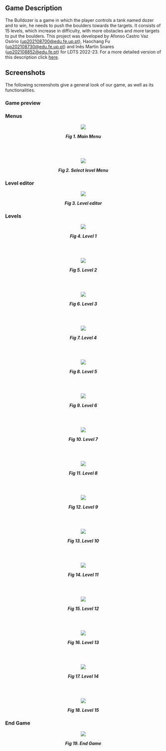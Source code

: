 ## Game Description

The Bulldozer is a game in which the player controls a tank named dozer and to win, he needs to push the boulders towards the targets. It consists of 15 levels, which increase in difficulty, with more obstacles and more targets to put the boulders.
This project was developed by Afonso Castro Vaz Osório (up202108700@edu.fe.up.pt), Haochang Fu (up202108730@edu.fe.up.pt) and Inês Martin Soares (up202108852@edu.fe.pt) for LDTS 2022-23.
For a more detailed version of this description click [here](./docs/README.md).

## Screenshots

The following screenshots give a general look of our game, as well as its functionalities.

### Game preview



### Menus

<p align="center" justify="center">
  <img src="Docs/Images/Screenshots/Captura de ecrã de 2022-12-21 21-19-26.png"/>
</p>
<p align="center">
  <b><i>Fig 1. Main Menu </i></b>
</p>  

<br>
<br />

<p align="center" justify="center">
  <img src="Docs/Images/Screenshots/Captura de ecrã de 2022-12-21 21-19-30.png"/>
</p>
<p align="center">
  <b><i>Fig 2. Select level Menu </i></b>  
</p>  

### Level editor

<p align="center" justify="center">
  <img src="Docs/Images/Screenshots/Captura de ecrã de 2022-12-21 21-19-37.png"/>
</p>
<p align="center">
  <b><i>Fig 3. Level editor </i></b>
</p>

### Levels

<p align="center" justify="center">
  <img src="Docs/Images/Screenshots/Captura de ecrã de 2022-12-21 21-13-43.png"/>
</p>
<p align="center">
  <b><i>Fig 4. Level 1 </i></b>
</p>

<br>
<br />

<p align="center" justify="center">
  <img src="Docs/Images/Screenshots/Captura de ecrã de 2022-12-21 21-15-31.png"/>
</p>
<p align="center">
  <b><i>Fig 5. Level 2 </i></b>
</p>

<br>
<br />

<p align="center" justify="center">
  <img src="Docs/Images/Screenshots/Captura de ecrã de 2022-12-21 21-15-44.png"/>
</p>
<p align="center">
  <b><i>Fig 6. Level 3 </i></b>
</p>

<br>
<br />

<p align="center" justify="center">
  <img src="Docs/Images/Screenshots/Captura de ecrã de 2022-12-21 21-15-52.png"/>
</p>
<p align="center">
  <b><i>Fig 7. Level 4 </i></b>
</p>

<br>
<br />

<p align="center" justify="center">
  <img src="Docs/Images/Screenshots/Captura de ecrã de 2022-12-21 21-16-02.png"/>
</p>
<p align="center">
  <b><i>Fig 8. Level 5 </i></b>
</p>

<br>
<br />

<p align="center" justify="center">
  <img src="Docs/Images/Screenshots/Captura de ecrã de 2022-12-21 21-16-11.png"/>
</p>
<p align="center">
  <b><i>Fig 9. Level 6 </i></b>
</p>

<br>
<br />

<p align="center" justify="center">
  <img src="Docs/Images/Screenshots/Captura de ecrã de 2022-12-21 21-16-59.png"/>
</p>
<p align="center">
  <b><i>Fig 10. Level 7 </i></b>
</p>

<br>
<br />

<p align="center" justify="center">
  <img src="Docs/Images/Screenshots/Captura de ecrã de 2022-12-21 21-17-08.png"/>
</p>
<p align="center">
  <b><i>Fig 11. Level 8 </i></b>
</p>

<br>
<br />

<p align="center" justify="center">
  <img src="Docs/Images/Screenshots/Captura de ecrã de 2022-12-21 21-17-15.png"/>
</p>
<p align="center">
  <b><i>Fig 12. Level 9 </i></b>
</p>

<br>
<br />

<p align="center" justify="center">
  <img src="Docs/Images/Screenshots/Captura de ecrã de 2022-12-21 21-17-24.png"/>
</p>
<p align="center">
  <b><i>Fig 13. Level 10 </i></b>
</p>

<br>
<br />

<p align="center" justify="center">
  <img src="Docs/Images/Screenshots/Captura de ecrã de 2022-12-21 21-17-48.png"/>
</p>
<p align="center">
  <b><i>Fig 14. Level 11 </i></b>
</p>

<br>
<br />

<p align="center" justify="center">
  <img src="Docs/Images/Screenshots/Captura de ecrã de 2022-12-21 21-17-57.png"/>
</p>
<p align="center">
  <b><i>Fig 15. Level 12 </i></b>
</p>

<br>
<br />

<p align="center" justify="center">
  <img src="Docs/Images/Screenshots/Captura de ecrã de 2022-12-21 21-18-05.png"/>
</p>
<p align="center">
  <b><i>Fig 16. Level 13 </i></b>
</p>

<br>
<br />

<p align="center" justify="center">
  <img src="Docs/Images/Screenshots/Captura de ecrã de 2022-12-21 21-18-24.png"/>
</p>
<p align="center">
  <b><i>Fig 17. Level 14 </i></b>
</p>

<br>
<br />

<p align="center" justify="center">
  <img src="Docs/Images/Screenshots/Captura de ecrã de 2022-12-21 21-18-33.png"/>
</p>
<p align="center">
  <b><i>Fig 18. Level 15 </i></b>
</p>

### End Game

<p align="center" justify="center">
  <img src="Docs/Images/Screenshots/Captura de ecrã de 2022-12-21 21-18-57.png"/>
</p>
<p align="center">
  <b><i>Fig 19. End Game </i></b>
</p>
